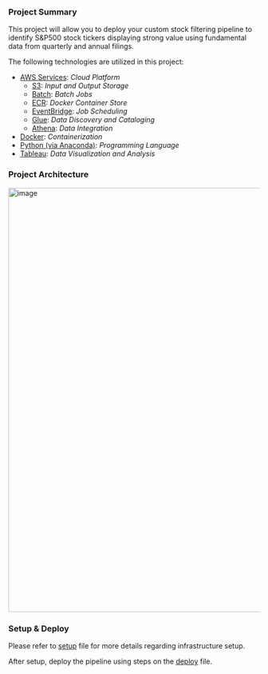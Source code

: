 ### Project Summary

This project will allow you to deploy your custom stock filtering pipeline to identify S&P500 stock tickers displaying strong value using fundamental data from quarterly and annual filings.

The following technologies are utilized in this project:
- [AWS Services](https://aws.amazon.com): *Cloud Platform*
  - [S3](https://aws.amazon.com/pm/serv-s3/?trk=20e04791-939c-4db9-8964-ee54c41bc6ad&sc_channel=ps&ef_id=CjwKCAiAg8S7BhATEiwAO2-R6mBKk1ekfVv4LYmwUAn62jHPMDM_HuiGWwe448qKcGNI6TwHCj8cchoCod8QAvD_BwE:G:s&s_kwcid=AL!4422!3!651751060962!e!!g!!aws%20s3!19852662362!145019251177&gbraid=0AAAAADjHtp8uGzbJhlK16CdVDpsDXt27U&gclid=CjwKCAiAg8S7BhATEiwAO2-R6mBKk1ekfVv4LYmwUAn62jHPMDM_HuiGWwe448qKcGNI6TwHCj8cchoCod8QAvD_BwE): *Input and Output Storage*
  - [Batch](https://aws.amazon.com/batch/): *Batch Jobs*
  - [ECR](https://aws.amazon.com/ecr/): *Docker Container Store*
  - [EventBridge](https://aws.amazon.com/eventbridge/): *Job Scheduling*
  - [Glue](https://aws.amazon.com/glue/): *Data Discovery and Cataloging*
  - [Athena](https://aws.amazon.com/athena/): *Data Integration*
- [Docker](https://www.docker.com): *Containerization*
- [Python (via Anaconda)](https://www.anaconda.com/products/distribution): *Programming Language*
- [Tableau](https://www.tableau.com): *Data Visualization and Analysis*

### Project Architecture

<img width="849" alt="image" src="https://github.com/user-attachments/assets/047d73c7-06fa-412b-b2f9-47c231621428" />

### Setup & Deploy
Please refer to [setup](setup.md) file for more details regarding infrastructure setup.

After setup, deploy the pipeline using steps on the [deploy](deploy.md) file.

